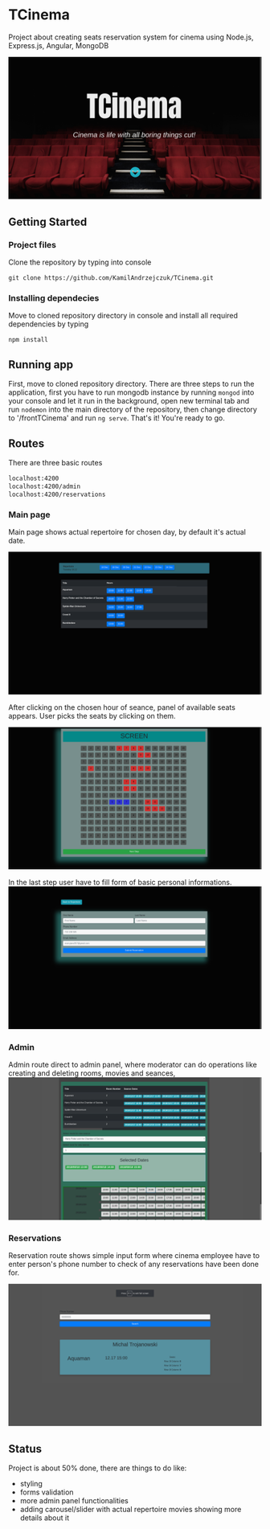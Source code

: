 # TCinema
Project about creating seats reservation system for cinema using Node.js, Express.js, Angular, MongoDB

![alt text](https://raw.githubusercontent.com/KamilAndrzejczuk/TCinema/assets/assets/Main.png)
## Getting Started

### Project files

Clone the repository by typing into console
```
git clone https://github.com/KamilAndrzejczuk/TCinema.git
```
### Installing dependecies

Move to cloned repository directory in console and install all required dependencies by typing
```
npm install
```
## Running app
First, move to cloned repository directory. There are three steps to run the application, first you have to run mongodb instance by running ```mongod``` into your console and let it run in the background,
open new terminal tab and run ```nodemon``` into the main directory of the repository, then change directory to '/frontTCinema' and run ```ng serve```. That's it! You're ready to go.

## Routes

There are three basic routes
```
localhost:4200
localhost:4200/admin
localhost:4200/reservations
```

### Main page

Main page shows actual repertoire for chosen day, by default it's actual date. 

![alt text](https://raw.githubusercontent.com/KamilAndrzejczuk/TCinema/assets/assets/Seances.png)

After clicking on the chosen hour of seance, panel of available seats appears.
User picks the seats by clicking on them.

![alt text](https://raw.githubusercontent.com/KamilAndrzejczuk/TCinema/assets/assets/Screen.png)

In the last step user have to fill form of basic personal informations.
![alt text](https://raw.githubusercontent.com/KamilAndrzejczuk/TCinema/assets/assets/Form.png)


### Admin
Admin route direct to admin panel, where moderator can do operations like creating and deleting rooms, movies and seances,  
![alt text](https://raw.githubusercontent.com/KamilAndrzejczuk/TCinema/assets/assets/admin.png)

### Reservations

Reservation route shows simple input form where cinema employee have to enter person's phone number to check of any reservations have been done for.

![alt text](https://raw.githubusercontent.com/KamilAndrzejczuk/TCinema/assets/assets/reservation.png)


## Status

Project is about 50% done, there are things to do like:
- styling
- forms validation
- more admin panel functionalities
- adding carousel/slider with actual repertoire movies showing more details about it

